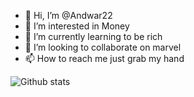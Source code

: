 - 👋 Hi, I’m @Andwar22
- 👀 I’m interested in Money
- 🌱 I’m currently learning to be rich
- 💞️ I’m looking to collaborate on marvel
- 📫 How to reach me just grab my hand

<!---
Andwar22/Andwar22 is a ✨ special ✨ repository because its `README.md` (this file) appears on your GitHub profile.
You can click the Preview link to take a look at your changes.
--->


![Github stats](https://github-readme-stats.vercel.app/api?username=Andwar22&theme=highcontrast&show_icons=true&count_private=true)
